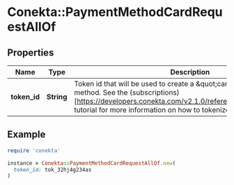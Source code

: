 # Conekta::PaymentMethodCardRequestAllOf

## Properties

| Name | Type | Description | Notes |
| ---- | ---- | ----------- | ----- |
| **token_id** | **String** | Token id that will be used to create a \&quot;card\&quot; type payment method. See the (subscriptions)[https://developers.conekta.com/v2.1.0/reference/createsubscription] tutorial for more information on how to tokenize cards. | [optional] |

## Example

```ruby
require 'conekta'

instance = Conekta::PaymentMethodCardRequestAllOf.new(
  token_id: tok_32hj4g234as
)
```

